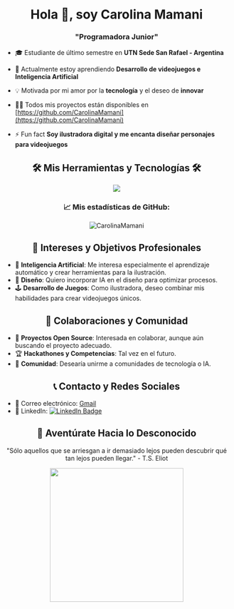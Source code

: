 <p align="center">

  <h1 align="center">Hola 👋, soy Carolina Mamani</h1>
  <h3 align="center"> "Programadora Junior" </h3>



- 🎓 Estudiante de último semestre en **UTN Sede San Rafael - Argentina**

- 🌱 Actualmente estoy aprendiendo **Desarrollo de videojuegos e Inteligencia Artificial**
- 💡 Motivada por mi amor por la **tecnología** y el deseo de **innovar** 

- 👨‍💻 Todos mis proyectos están disponibles en [https://github.com/CarolinaMamani](https://github.com/CarolinaMamani)

- ⚡ Fun fact **Soy ilustradora digital y me encanta diseñar personajes para videojuegos**


<h2 align="center">🛠️ Mis Herramientas y Tecnologías 🛠️</h2>
<p align="center">
  <img src="https://skillicons.dev/icons?i=python,java,javascript,nodejs,django,mysql,css,html,docker,springboot,json,git,scrum&perline=7" />
</p>
<h3 align="center">📈 Mis estadísticas de GitHub:</h3>
<p align="center">
  <img src="https://github-readme-stats.vercel.app/api?username=CarolinaMamani&show_icons=true&locale=en" alt="CarolinaMamani" />
</p>

<h2 align="center">🎯 Intereses y Objetivos Profesionales</h2>

- 🤖 **Inteligencia Artificial**: Me interesa especialmente el aprendizaje automático y crear herramientas para la ilustración.
- 🎨 **Diseño**: Quiero incorporar IA en el diseño para optimizar procesos.
- 🕹 **Desarrollo de Juegos**: Como ilustradora, deseo combinar mis habilidades para crear videojuegos únicos.

<h2 align="center">🤝 Colaboraciones y Comunidad</h2>

- 🌟 **Proyectos Open Source**: Interesada en colaborar, aunque aún buscando el proyecto adecuado.
- 🏆 **Hackathones y Competencias**: Tal vez en el futuro.
- 💼 **Comunidad**: Desearía unirme a comunidades de tecnología o IA.


<h2 align="center">📞 Contacto y Redes Sociales</h2>

- 📧 Correo electrónico: [Gmail](mailto:mamanicarolina27@gmail.com)
- 💼 LinkedIn: [![LinkedIn Badge](https://img.shields.io/badge/-CarolinaMamani-blue?style=flat&logo=Linkedin&logoColor=white)](https://www.linkedin.com/in/carolina-mamani-75a562269/)




<h2 align="center">🚀 Aventúrate Hacia lo Desconocido</h2>
<p align="center">"Sólo aquellos que se arriesgan a ir demasiado lejos pueden descubrir qué tan lejos pueden llegar." - T.S. Eliot</p>
<p align="center">
<img src="https://media.giphy.com/media/v1.Y2lkPTc5MGI3NjExc3VsdnVjMzU5eWo1d2NkeWJrankxd3RrN2tvejhsNzkxeDV3NDh0eiZlcD12MV9pbnRlcm5hbF9naWZfYnlfaWQmY3Q9cw/rJzrkQOR0xgYRnWF8h/giphy.gif" width="300">






